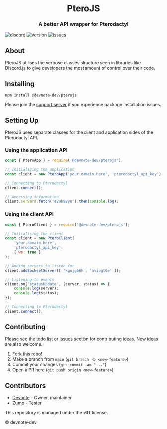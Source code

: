 <h1 align="center">PteroJS</h1>
<h3 align="center"><strong>A better API wrapper for Pterodactyl</strong></h3>

[![discord](https://img.shields.io/badge/discord-invite-5865f2?style=for-the-badge&logo=discord&logoColor=white)](https://discord.gg/rmRw4W5XXz)
![version](https://img.shields.io/badge/version-1.1.6-3572A5?style=for-the-badge)
[![issues](https://img.shields.io/github/issues/devnote-dev/PteroJS.svg?style=for-the-badge)](https://github.com/devnote-dev/PteroJS/issues)

## About
PteroJS utilises the verbose classes structure seen in libraries like Discord.js to give developers the most amount of control over their code.

## Installing
```
npm install @devnote-dev/pterojs
```
Please join the [support server](https://discord.gg/rmRw4W5XXz) if you experience package installation issues.

## Setting Up
PteroJS uses separate classes for the client and application sides of the Pterodactyl API.

### Using the application API
```js
const { PteroApp } = require('@devnote-dev/pterojs');

// Initialising the application
const client = new PteroApp('your.domain.here', 'pterodactyl_api_key');

// Connecting to Pterodactyl
client.connect();

// Accessing information
client.servers.fetch('evuk98yu').then(console.log);
```

### Using the client API
```js
const { PteroClient } = require('@devnote-dev/pterojs');

// Initialising the client
const client = new PteroClient(
    'your.domain.here',
    'pterodactyl_api_key',
    { ws: true }
);

// Adding servers to listen for
client.addSocksetServer([ 'kgujg66h', 'avipgt6e' ]);

// Listening to events
client.on('statusUpdate', (server, status) => {
    console.log(server);
    console.log(status);
});

// Connecting to Pterodactyl
client.connect();
```

## Contributing
Please see the [todo list](https://github.com/devnote-dev/PteroJS/blob/main/TODO.md) or [issues](https://github.com/devnote-dev/PteroJS/issues) section for contributing ideas. New ideas are also welcome.

1. [Fork this repo](https://github.com/devnote-dev/pterojs/fork)!
2. Make a branch from `main` (`git branch -b <new-feature>`)
3. Commit your changes (`git commit -am "..."`)
4. Open a PR here (`git push origin <new-feature>`)

## Contributors
* [Devonte](https://github.com/devnote-dev) - Owner, maintainer
* [Zumo](https://github.com/ZumoDev) - Tester

This repository is managed under the MIT license.

© devnote-dev
